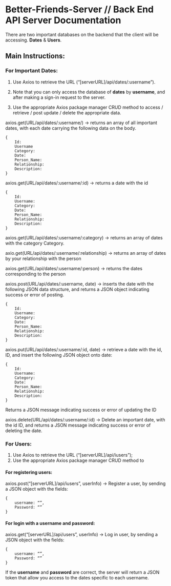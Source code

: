 # Better-Friends-Server // Back End API Server Documentation 

There are two important databases on the backend that the client will be accessing. **Dates** & **Users**.

## Main Instructions: 

### For Important Dates:

1. Use Axios to retrieve the URL (“[serverURL]/api/dates/:username”). 

2. Note that you can only access the database of **dates** by **username**, and after making a sign-in request to the server. 

3. Use the appropriate Axios package manager CRUD method to access / retrieve / post update / delete the appropriate data.


axios.get(URL/api/dates/:username/) -> returns an array of all important dates, with each date carrying the following data on the body.

```
{
	Id: 
	Username
    Category:
	Date:
	Person_Name:
	Relationship:
	Description:
}
```

axios.get(URL/api/dates/:username/:id) -> returns a date with the id

```
{
	Id: 
	Username:
    Category:
	Date:
	Person_Name:
	Relationship:
	Description:
}
```

axios.get(URL/api/dates/:username/:category) -> returns an array of dates with the category Category.

axio.get(URL/api/dates/:username/:relationship) -> returns an array of dates by your relationship with the person

axios.get(URL/api/dates/:username/:person) -> returns the dates corresponding to the person 

axios.post(URL/api/dates/:username, date) -> inserts the date with the following JSON data structure, and returns a JSON object indicating success or error of posting. 

```
{
	Id: 
	Username:
    Category:
	Date:
	Person_Name:
	Relationship:
	Description:
}
```


axios.put(URL/api/dates/:username/:id, date) -> retrieve a date with the id, ID, and insert the following JSON object onto date:

```
{
	Id: 
	Username:
    Category:
	Date:
	Person_Name:
	Relationship:
	Description:
}
```

Returns a JSON message indicating success or error of updating the ID

axios.delete(URL/api/dates/:username/:id) -> Delete an important date, with the id ID, and returns a JSON message indicating success or error of deleting the date. 


### For Users: 

1. Use Axios to retrieve the URL (“[serverURL]/api/iusers”);
2. Use the appropriate Axios package manager CRUD method to 

#### For registering users: 

axios.post(“[serverURL]/api/iusers”, userInfo) -> Register a user, by sending a JSON object with the fields:

```
{
	username: “”,
	Password: “”
}
```

#### For login with a username and password:

axios.get(“[serverURL]/api/users”, userInfo) -> Log in user, by sending a JSON object with the fields:

```
{
	username: “”,
	Password: “”
}
```

If the **username** and **password** are correct, the server will return a JSON token that allow you access to the dates specific
to each username. 


